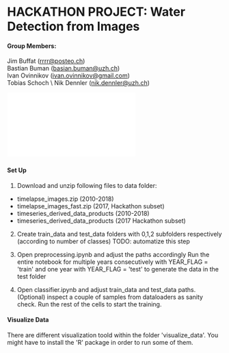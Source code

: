 # HACKATHON PROJECT: Water Detection from Images
#### Group Members:
Jim Buffat (rrrr@posteo.ch) \
Bastian Buman (basian.buman@uzh.ch) \
Ivan Ovinnikov (ivan.ovinnikov@gmail.com) \
Tobias Schoch \ 
Nik Dennler (nik.dennler@uzh.ch)

![Presentation_Slide](presentation/slide.pdf)

#### Set Up 
1. Download and unzip following files to data folder: 

- timelapse_images.zip (2010-2018)
- timelapse_images_fast.zip (2017, Hackathon subset)
- timeseries_derived_data_products (2010-2018)
- timeseries_derived_data_products (2017 Hackathon subset)

2. Create train_data and test_data folders with 
0,1,2 subfolders respectively (according to number of classes)
TODO: automatize this step 

3. Open preprocessing.ipynb and adjust the paths accordingly
Run the entire notebook for multiple years consecutively
with YEAR_FLAG = 'train' and one year with YEAR_FLAG = 'test'
to generate the data in the test folder

4. Open classifier.ipynb and adjust train_data and test_data
paths. (Optional) inspect a couple of samples from dataloaders
as sanity check. Run the rest of the cells to start the training.

#### Visualize Data
There are different visualization toold within the folder 'visualize_data'. You might have to install the 'R' package in order to run some of them. 
